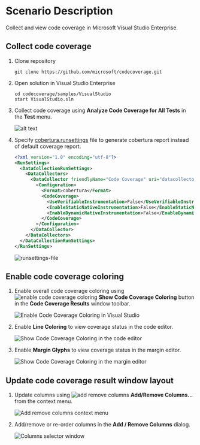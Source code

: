 # Scenario Description

Collect and view code coverage in Microsoft Visual Studio Enterprise.

## Collect code coverage

1. Clone repository

    ```shell
    git clone https://github.com/microsoft/codecoverage.git
    ```

2. Open solution in Visual Studio Enterprise

    ```shell
    cd codecoverage/samples/VisualStudio
    start VisualStudio.sln
    ```

3. Collect code coverage using **Analyze Code Coverage for All Tests** in the **Test** menu.

    ![alt text](analyze-codecoverage.png "Test menu with Analyze Code Coverage for All Tests command.")

4. Specify [cobertura.runsettings](cobertura.runsettings) file to generate cobertura report instead of default coverage report.

    ```xml
    <?xml version="1.0" encoding="utf-8"?>
    <RunSettings>
      <DataCollectionRunSettings>
        <DataCollectors>
          <DataCollector friendlyName="Code Coverage" uri="datacollector://Microsoft/CodeCoverage/2.0" assemblyQualifiedName="Microsoft.VisualStudio.Coverage.DynamicCoverageDataCollector, Microsoft.VisualStudio.TraceCollector, Version=11.0.0.0, Culture=neutral, PublicKeyToken=b03f5f7f11d50a3a">
            <Configuration>
              <Format>cobertura</Format>
              <CodeCoverage>
                <UseVerifiableInstrumentation>False</UseVerifiableInstrumentation>
                <EnableStaticNativeInstrumentation>False</EnableStaticNativeInstrumentation>
                <EnableDynamicNativeInstrumentation>False</EnableDynamicNativeInstrumentation>
              </CodeCoverage>
            </Configuration>
          </DataCollector>
        </DataCollectors>
      </DataCollectionRunSettings>
    </RunSettings>
    ```
    ![runsettings-file](runsttings-set.png)

## Enable code coverage coloring

1. Enable overall code coverage coloring using ![enable code coverage coloring](../../media/code-coverage.png) **Show Code Coverage Coloring** button in the **Code Coverage Results** window toolbar.

    ![Enable Code Coverage Coloring in Visual Studio](enable-coloring.png "Enable Code Coverage Coloring in Visual Studio.")

2. Enable **Line Coloring** to view coverage status in the code editor.

    ![Show Code Coverage Coloring in the code editor](line-coloring.png "Show Code Coverage Coloring in the code editor.")

3. Enable **Margin Glyphs** to view coverage status in the margin editor.

    ![Show Code Coverage Coloring in the margin editor](margin-glyphs.png "Show Code Coverage Coloring in the margin editor.")

## Update code coverage result window layout

1. Update columns using ![add remove columns](../../media/add-remove-columns.png) **Add/Remove Columns...** from the context menu.

    ![Add remove columns context menu](add-remove-columns-menu.png)

2. Add/remove or re-order columns in the **Add / Remove Columns** dialog.

    ![Columns selector window](columns-window.png)
